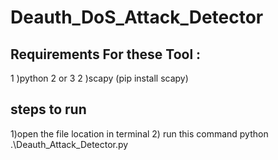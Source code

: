# Deauth_DoS_Attack_Detector

## Requirements For these Tool :
1 )python 2 or 3
2 )scapy (pip install scapy)

## steps to run
1)open the file location in terminal
2) run this command 
python .\Deauth_Attack_Detector.py
